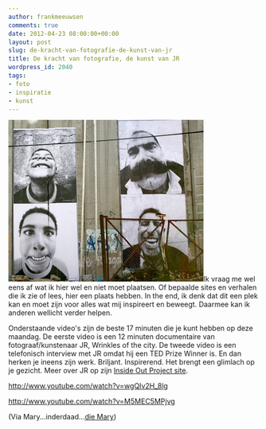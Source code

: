 ```yaml
---
author: frankmeeuwsen
comments: true
date: 2012-04-23 08:00:00+00:00
layout: post
slug: de-kracht-van-fotografie-de-kunst-van-jr
title: De kracht van fotografie, de kunst van JR
wordpress_id: 2040
tags:
- foto
- inspiratie
- kunst
---
```


![](../images/uploadimages/jr-e1335131142509.jpg)Ik vraag me wel eens af wat ik hier wel en niet moet plaatsen. Of bepaalde sites en verhalen die ik zie of lees, hier een plaats hebben. In the end, ik denk dat dit een plek kan en moet zijn voor alles wat mij inspireert en beweegt. Daarmee kan ik anderen wellicht verder helpen.

Onderstaande video's zijn de beste 17 minuten die je kunt hebben op deze maandag. De eerste video is een 12 minuten documentaire van fotograaf/kunstenaar JR, Wrinkles of the city. De tweede video is een telefonisch interview met JR omdat hij een TED Prize Winner is. En dan herken je ineens zijn werk. Briljant. Inspirerend. Het brengt een glimlach op je gezicht. Meer over JR op zijn [Inside Out Project site](http://www.insideoutproject.net/).

http://www.youtube.com/watch?v=wgQIv2H_8lg

http://www.youtube.com/watch?v=M5MEC5MPjvg



(Via Mary...inderdaad...[die Mary](/wat-zou-jij-doen-als-je-mail-krijgt-van-de-vp-of-lovespreading/))
